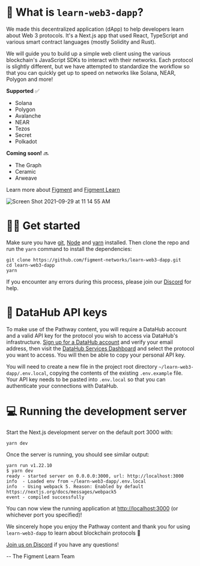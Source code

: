 # 🤔 What is `learn-web3-dapp`?

We made this decentralized application (dApp) to help developers learn about Web 3 protocols. It's a Next.js app that used React, TypeScript and various smart contract languages (mostly Solidity and Rust).

We will guide you to build up a simple web client using the various blockchain's JavaScript SDKs to interact with their networks. Each protocol is slightly different, but we have attempted to standardize the workflow so that you can quickly get up to speed on networks like Solana, NEAR, Polygon and more!

**Supported** ✅

- Solana
- Polygon
- Avalanche
- NEAR
- Tezos
- Secret
- Polkadot

**Coming soon!** 🔜

- The Graph
- Ceramic
- Arweave

Learn more about [Figment](https://figment.io/) and [Figment Learn](https://learn.figment.io/)

![Screen Shot 2021-09-29 at 11 14 55 AM](https://user-images.githubusercontent.com/206753/135325747-330e9b28-14ee-4a32-9d7c-4216f82dd8c7.png)

# 🧑‍💻 Get started

Make sure you have [git](https://git-scm.com/book/en/v2/Getting-Started-Installing-Git), [Node](https://nodejs.org/en/) and [yarn](https://yarnpkg.com/getting-started/install) installed. Then clone the repo and run the `yarn` command to install the dependencies:

```
git clone https://github.com/figment-networks/learn-web3-dapp.git
cd learn-web3-dapp
yarn
```

If you encounter any errors during this process, please join our [Discord](https://discord.gg/fszyM7K) for help.

# 🧩 DataHub API keys

To make use of the Pathway content, you will require a DataHub account and a valid API key for the protocol you wish to access via DataHub's infrastructure.
[Sign up for a DataHub account](https://auth.figment.io/sign_up) and verify your email address, then visit the [DataHub Services Dashboard](https://datahub.figment.io/) and select the protocol you want to access. You will then be able to copy your personal API key.

You will need to create a new file in the project root directory `~/learn-web3-dapp/.env.local`, copying the contents of the existing `.env.example` file.
Your API key needs to be pasted into `.env.local` so that you can authenticate your connections with DataHub.

# 💻 Running the development server

Start the Next.js development server on the default port 3000 with:

```
yarn dev
```

Once the server is running, you should see similar output:

```
yarn run v1.22.10
$ yarn dev
ready - started server on 0.0.0.0:3000, url: http://localhost:3000
info  - Loaded env from ~/learn-web3-dapp/.env.local
info  - Using webpack 5. Reason: Enabled by default https://nextjs.org/docs/messages/webpack5
event - compiled successfully
```

You can now view the running application at [http://localhost:3000](http://localhost:3000) (or whichever port you specified)!

We sincerely hope you enjoy the Pathway content and thank you for using `learn-web3-dapp` to learn about blockchain protocols 🚀

[Join us on Discord](https://discord.com/invite/fszyM7K) if you have any questions!

-- The Figment Learn Team
